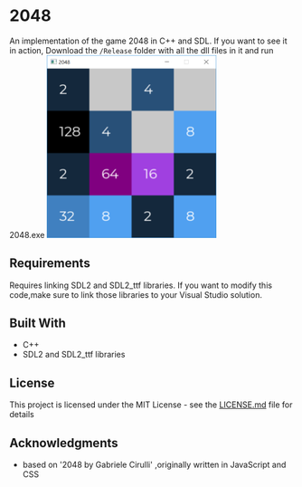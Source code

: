 # 2048
An implementation of the game 2048 in C++ and SDL.
If you want to see it in action, Download the ```/Release``` folder with all the dll files in it and run 2048.exe
<img src="Capture.PNG" alt="Capture" width="300"/></img>
## Requirements
Requires linking SDL2 and SDL2_ttf libraries. If you want to modify this code,make sure to link those libraries to your Visual Studio solution.
## Built With
* C++
* SDL2 and SDL2_ttf libraries

## License

This project is licensed under the MIT License - see the [LICENSE.md](LICENSE.md) file for details

## Acknowledgments

* based on '2048 by Gabriele Cirulli' ,originally written in JavaScript and CSS


